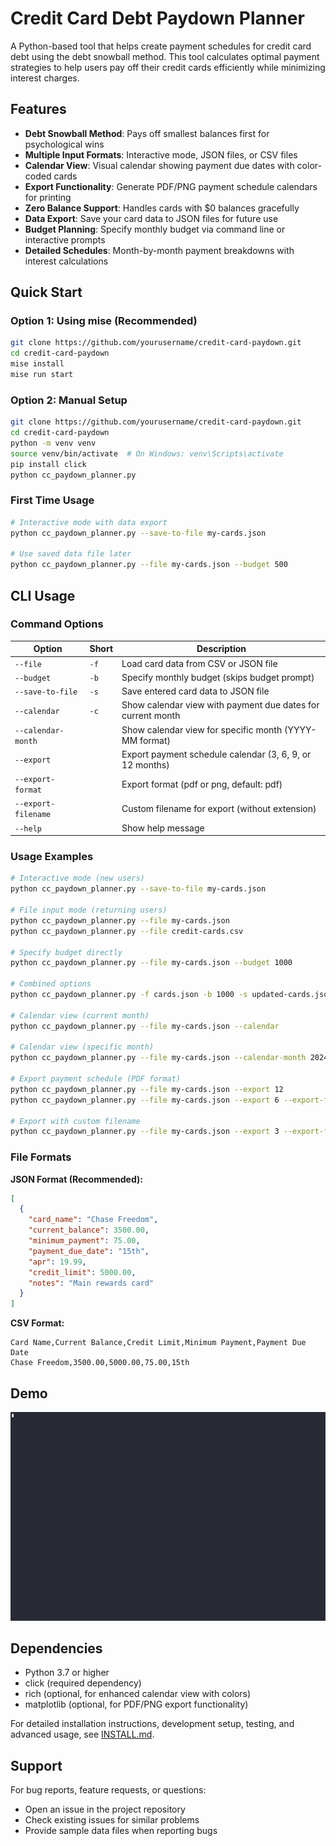 # Credit Card Debt Paydown Planner

A Python-based tool that helps create payment schedules for credit card debt using the debt snowball method. This tool calculates optimal payment strategies to help users pay off their credit cards efficiently while minimizing interest charges.

## Features

- **Debt Snowball Method**: Pays off smallest balances first for psychological wins
- **Multiple Input Formats**: Interactive mode, JSON files, or CSV files
- **Calendar View**: Visual calendar showing payment due dates with color-coded cards
- **Export Functionality**: Generate PDF/PNG payment schedule calendars for printing
- **Zero Balance Support**: Handles cards with $0 balances gracefully
- **Data Export**: Save your card data to JSON files for future use
- **Budget Planning**: Specify monthly budget via command line or interactive prompts
- **Detailed Schedules**: Month-by-month payment breakdowns with interest calculations

## Quick Start

### Option 1: Using mise (Recommended)

```bash
git clone https://github.com/yourusername/credit-card-paydown.git
cd credit-card-paydown
mise install
mise run start
```

### Option 2: Manual Setup

```bash
git clone https://github.com/yourusername/credit-card-paydown.git
cd credit-card-paydown
python -m venv venv
source venv/bin/activate  # On Windows: venv\Scripts\activate
pip install click
python cc_paydown_planner.py
```

### First Time Usage

```bash
# Interactive mode with data export
python cc_paydown_planner.py --save-to-file my-cards.json

# Use saved data file later
python cc_paydown_planner.py --file my-cards.json --budget 500
```

## CLI Usage

### Command Options

| Option | Short | Description |
|--------|-------|-------------|
| `--file` | `-f` | Load card data from CSV or JSON file |
| `--budget` | `-b` | Specify monthly budget (skips budget prompt) |
| `--save-to-file` | `-s` | Save entered card data to JSON file |
| `--calendar` | `-c` | Show calendar view with payment due dates for current month |
| `--calendar-month` | | Show calendar view for specific month (YYYY-MM format) |
| `--export` | | Export payment schedule calendar (3, 6, 9, or 12 months) |
| `--export-format` | | Export format (pdf or png, default: pdf) |
| `--export-filename` | | Custom filename for export (without extension) |
| `--help` | | Show help message |

### Usage Examples

```bash
# Interactive mode (new users)
python cc_paydown_planner.py --save-to-file my-cards.json

# File input mode (returning users)
python cc_paydown_planner.py --file my-cards.json
python cc_paydown_planner.py --file credit-cards.csv

# Specify budget directly
python cc_paydown_planner.py --file my-cards.json --budget 1000

# Combined options
python cc_paydown_planner.py -f cards.json -b 1000 -s updated-cards.json

# Calendar view (current month)
python cc_paydown_planner.py --file my-cards.json --calendar

# Calendar view (specific month)
python cc_paydown_planner.py --file my-cards.json --calendar-month 2024-08

# Export payment schedule (PDF format)
python cc_paydown_planner.py --file my-cards.json --export 12
python cc_paydown_planner.py --file my-cards.json --export 6 --export-format png

# Export with custom filename
python cc_paydown_planner.py --file my-cards.json --export 3 --export-filename my_schedule
```

### File Formats

**JSON Format (Recommended):**
```json
[
  {
    "card_name": "Chase Freedom",
    "current_balance": 3500.00,
    "minimum_payment": 75.00,
    "payment_due_date": "15th",
    "apr": 19.99,
    "credit_limit": 5000.00,
    "notes": "Main rewards card"
  }
]
```

**CSV Format:**
```csv
Card Name,Current Balance,Credit Limit,Minimum Payment,Payment Due Date
Chase Freedom,3500.00,5000.00,75.00,15th
```

## Demo

![asciinema demo recording](./demo.gif)


## Dependencies

- Python 3.7 or higher
- click (required dependency)
- rich (optional, for enhanced calendar view with colors)
- matplotlib (optional, for PDF/PNG export functionality)

For detailed installation instructions, development setup, testing, and advanced usage, see [INSTALL.md](documentation/INSTALL.md).

## Support

For bug reports, feature requests, or questions:
- Open an issue in the project repository
- Check existing issues for similar problems
- Provide sample data files when reporting bugs
